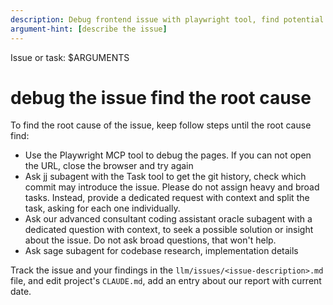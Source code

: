 ```yaml
---
description: Debug frontend issue with playwright tool, find potential issues, verfy work status;
argument-hint: [describe the issue]
---
```


Issue or task: $ARGUMENTS

# debug the issue find the root cause

To find the root cause of the issue, keep follow steps until the root cause find:

- Use the Playwright MCP tool to debug the pages. If you can not open the URL, close the browser and try again
- Ask jj subagent with the Task tool to get the git history, check which commit may introduce the issue. Please do not assign heavy and broad tasks. Instead, provide a dedicated request with context and split the task, asking for each one individually.
- Ask our advanced consultant coding assistant oracle subagent with a dedicated question with context, to seek a possible solution or insight about the issue. Do not ask broad questions, that won't help.
- Ask sage subagent for codebase research, implementation details

Track the issue and your findings in the `llm/issues/<issue-description>.md` file, and edit project's `CLAUDE.md`, add an entry about our report with current date.
